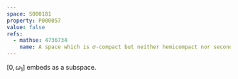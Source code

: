 ```yaml
---
space: S000181
property: P000057
value: false
refs:
  - mathse: 4736734
    name: A space which is 𝜎-compact but neither hemicompact nor second countable
---
```


$[0,\omega_1]$ embeds as a subspace.